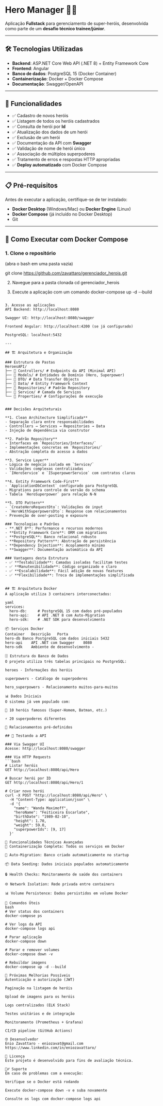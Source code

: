 # Hero Manager 🦸‍♂️

Aplicação **Fullstack** para gerenciamento de super-heróis, desenvolvida como parte de um **desafio técnico trainee/júnior**.

---

## 🛠️ Tecnologias Utilizadas

- **Backend**: ASP.NET Core Web API (.NET 8) + Entity Framework Core  
- **Frontend**: Angular  
- **Banco de dados**: PostgreSQL 15 (Docker Container)
- **Containerização**: Docker + Docker Compose
- **Documentação**: Swagger/OpenAPI

---

## 🚀 Funcionalidades

- ✅ Cadastro de novos heróis  
- ✅ Listagem de todos os heróis cadastrados  
- ✅ Consulta de herói por **Id**  
- ✅ Atualização dos dados de um herói  
- ✅ Exclusão de um herói  
- ✅ Documentação da API com **Swagger**  
- ✅ Validação de nome de herói único
- ✅ Associação de múltiplos superpoderes
- ✅ Tratamento de erros e respostas HTTP apropriadas
- ✅ **Deploy automatizado** com Docker Compose

---

## 📋 Pré-requisitos

Antes de executar a aplicação, certifique-se de ter instalado:
- **Docker Desktop** (Windows/Mac) ou **Docker Engine** (Linux)
- **Docker Compose** (já incluído no Docker Desktop)
- Git

---

## 🐳 Como Executar com Docker Compose

### 1. **Clone o repositório**
(abra o bash em uma pasta vazia)

git clone https://github.com/zavattaro/gerenciador_herois.git

2. Navegue para a pasta clonada
cd gerenciador_herois

3. Execute a aplicação com um comando
docker-compose up -d --build

```

3. Acesse as aplicações
API Backend: http://localhost:8080

Swagger UI: http://localhost:8080/swagger

Frontend Angular: http://localhost:4200 (se já configurado)

PostgreSQL: localhost:5432

--- 

## 🏗️ Arquitetura e Organização

### Estrutura de Pastas
HeroesAPI/
├── 📁 Controllers/ # Endpoints da API (Minimal API)
├── 📁 Models/ # Entidades de Domínio (Hero, Superpower)
├── 📁 DTO/ # Data Transfer Objects
├── 📁 Data/ # Entity Framework Context
├── 📁 Repositories/ # Padrão Repository
├── 📁 Service/ # Camada de Serviços
└── 📁 Properties/ # Configurações de execução


### Decisões Arquiteturais

**1. Clean Architecture Simplificada**
- Separação clara entre responsabilidades
- Controllers → Services → Repositories → Data
- Injeção de dependência via construtor

**2. Padrão Repository**
- Interfaces em `Repositories/Interfaces/`
- Implementações concretas em `Repositories/`
- Abstração completa do acesso a dados

**3. Service Layer**
- Lógica de negócio isolada em `Service/`
- Validações complexas centralizadas
- `IHeroService` e `ISuperpowerService` com contratos claros

**4. Entity Framework Code-First**
- `ApplicationDbContext` configurado para PostgreSQL
- Migrations para controle de versão do schema
- Tabela `HeroSuperpower` para relação N-N

**5. DTO Pattern**
- `CreateHeroRequestDto`: Validações de input
- `HeroWithSuperpowersDto`: Response com relacionamentos
- Prevenção de over-posting e exposure

### Tecnologias e Padrões
- **.NET 8**: Performance e recursos modernos
- **Entity Framework Core**: ORM com migrations
- **PostgreSQL**: Banco relacional robusto
- **Repository Pattern**: Abstração de persistência
- **Dependency Injection**: Acoplamento mínimo
- **Swagger**: Documentação automática da API

### Vantagens desta Estrutura
- ✅ **Testabilidade**: Camadas isoladas facilitam testes
- ✅ **Manutenibilidade**: Código organizado e claro
- ✅ **Escalabilidade**: Fácil adição de novas features
- ✅ **Flexibilidade**: Troca de implementações simplificada


## 🏗️ Arquitetura Docker
A aplicação utiliza 3 containers interconectados:

yaml
services:
  hero-db:     # PostgreSQL 15 com dados pré-populados
  hero-api:    # API .NET 8 com Auto-Migration
  hero-sdk:    # .NET SDK para desenvolvimento

📦 Serviços Docker
Container	Descrição	Porta
hero-db	Banco PostgreSQL com dados iniciais	5432
hero-api	API .NET com Swagger	8080
hero-sdk	Ambiente de desenvolvimento	-

🗄️ Estrutura do Banco de Dados
O projeto utiliza três tabelas principais no PostgreSQL:

heroes - Informações dos heróis

superpowers - Catálogo de superpoderes

hero_superpowers - Relacionamento muitos-para-muitos

📊 Dados Iniciais
O sistema já vem populado com:

🦸 10 heróis famosos (Super-Homem, Batman, etc.)

⚡ 20 superpoderes diferentes

🔗 Relacionamentos pré-definidos

## 🧪 Testando a API

### Via Swagger UI
Acesse: http://localhost:8080/swagger

### Via HTTP Requests
```bash
# Listar heróis
GET http://localhost:8080/api/Hero

# Buscar herói por ID  
GET http://localhost:8080/api/Hero/1

# Criar novo herói
curl -X POST "http://localhost:8080/api/Hero" \
  -H "Content-Type: application/json" \
  -d '{
    "name": "Wanda Maximoff",
    "heroName": "Feiticeira Escarlate", 
    "birthDate": "1989-02-10",
    "height": 1.70,
    "weight": 59.0,
    "superpowerIds": [9, 17]
  }'

🔧 Funcionalidades Técnicas Avançadas
🐳 Containerização Completa: Todos os serviços em Docker

🔄 Auto-Migration: Banco criado automaticamente no startup

📦 Data Seeding: Dados iniciais populados automaticamente

🔒 Health Checks: Monitoramento de saúde dos containers

🌐 Network Isolation: Rede privada entre containers

📊 Volume Persistence: Dados persistidos em volume Docker

🚀 Comandos Úteis
bash
# Ver status dos containers
docker-compose ps

# Ver logs da API
docker-compose logs api

# Parar aplicação
docker-compose down

# Parar e remover volumes
docker-compose down -v

# Rebuildar imagens
docker-compose up -d --build

📝 Próximas Melhorias Possíveis
Autenticação e autorização (JWT)

Paginação na listagem de heróis

Upload de imagens para os heróis

Logs centralizados (ELK Stack)

Testes unitários e de integração

Monitoramento (Prometheus + Grafana)

CI/CD pipeline (GitHub Actions)

🤓 Desenvolvedor
Enio Zavattaro - eniozavat@gmail.com
https://www.linkedin.com/in/eniozavattaro/

📄 Licença
Este projeto é desenvolvido para fins de avaliação técnica.

🙋‍♂️ Suporte
Em caso de problemas com a execução:

Verifique se o Docker está rodando

Execute docker-compose down -v e suba novamente

Consulte os logs com docker-compose logs api
